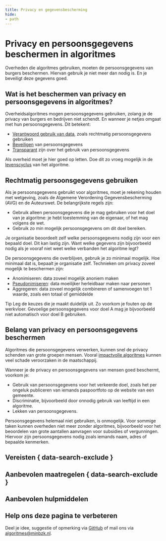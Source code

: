 ```yaml
---
title: Privacy en gegevensbescherming
hide: 
- path
---
```


# Privacy en persoonsgegevens beschermen in algoritmes
Overheden die algoritmes gebruiken, moeten de persoonsgegevens van burgers beschermen. Hiervan gebruik je niet meer dan nodig is. En je beveiligt deze gegevens goed.
 
## Wat is het beschermen van privacy en persoonsgegevens in algoritmes?
Overheidsalgoritmes mogen persoonsgegevens gebruiken, zolang je de privacy van burgers en bedrijven niet schendt. En wanneer je netjes omgaat met hun persoonsgegevens.
Dit betekent:

* [Verantwoord gebruik van data](data.md), zoals rechtmatig persoonsgegevens gebruiken
* [Beveiligen](technische-robuustheid-en-veiligheid.md) van persoonsgegevens
* [Transparant](transparantie.md) zijn over het gebruik van persoonsgegevens

Als overheid moet je hier goed op letten. Doe dit zo vroeg mogelijk in de [levenscyclus](../../levenscyclus.md) van het algoritme.

## Rechtmatig persoonsgegevens gebruiken
Als je persoonsgegevens gebruikt voor algoritmes, moet je rekening houden met wetgeving, zoals de Algemene Verordening Gegevensbescherming (AVG) en de Auteurswet. De belangrijkste regels zijn:

* Gebruik alleen persoonsgegevens die je mag gebruiken voor het doel van je algoritme: je hebt toestemming van de eigenaar, of het mag volgens de wet.
* Gebruik zo min mogelijk persoonsgegevens om dit doel bereiken. 

Je organisatie beoordeelt zelf welke persoonsgegevens nodig zijn voor een bepaald doel. Dit kan lastig zijn. Want welke gegevens zijn bijvoorbeeld nodig als je vooraf niet weet welke verbanden het algoritme legt?

De persoonsgegevens die overblijven, gebruik je zo minimaal mogelijk. Hoe minimaal dat is, bepaalt je organisatie zelf. Technieken om privacy zoveel mogelijk te beschermen zijn:
* Anonimiseren: data zoveel mogelijk anoniem maken
* [Pseudonimiseren](https://www.autoriteitpersoonsgegevens.nl/themas/beveiliging/beveiliging-van-persoonsgegevens/gegevens-pseudonimiseren): data moeilijker herleidbaar maken naar personen
* Aggregeren: data zoveel mogelijk combineren of samenvoegen tot 1 waarde, zoals een totaal of gemiddelde

Tip
Leg de keuzes die je maakt duidelijk uit. Zo voorkom je fouten op de werkvloer. Gevoelige persoonsgegevens voor doel A mag je bijvoorbeeld niet automatisch voor doel B gebruiken.

## Belang van privacy en persoonsgegevens beschermen
Algoritmes die persoonsgegevens verwerken, kunnen snel de privacy schenden van grote groepen mensen. Vooral [impactvolle algoritmes](../overhetalgoritmekader/impact-van-algoritmes.md) kunnen veel schade veroorzaken in de maatschappij.

Wanneer je de privacy en persoonsgegevens van mensen goed beschermt, voorkom je:
* Gebruik van persoonsgegevens voor het verkeerde doel, zoals het per ongeluk publiceren van iemands paspoortfoto op de website van een gemeente.
* Discriminatie, bijvoorbeeld door onnodig gebruik van leeftijd in een algoritme.
* Lekken van persoonsgegevens.

Persoonsgegevens helemaal niet gebruiken, is onmogelijk. Voor sommige taken kunnen overheden niet meer zonder algoritmes, bijvoorbeeld voor het beoordelen van grote aantallen aanvragen voor subsidies of vergunningen. Hiervoor zijn persoonsgegevens nodig zoals iemands naam, adres of bepaalde kenmerken.
 
## Vereisten { data-search-exclude }

<!-- list_vereisten onderwerp/privacy-en-gegevensbescherming no-search no-onderwerp no-rol no-levenscyclus -->


## Aanbevolen maatregelen { data-search-exclude }

<!-- list_maatregelen onderwerp/privacy-en-gegevensbescherming no-search no-onderwerp no-rol no-levenscyclus -->

## Aanbevolen hulpmiddelen


<!-- list_hulpmiddelen onderwerp/privacy-en-gegevensbescherming no-search no-onderwerp no-rol no-levenscyclus no-id -->


## Help ons deze pagina te verbeteren
Deel je idee, suggestie of opmerking via [GitHub](https://github.com/MinBZK/Algoritmekader/issues/new/choose) of mail ons via [algoritmes@minbzk.nl](mailto:algoritmes@minbzk.nl).
